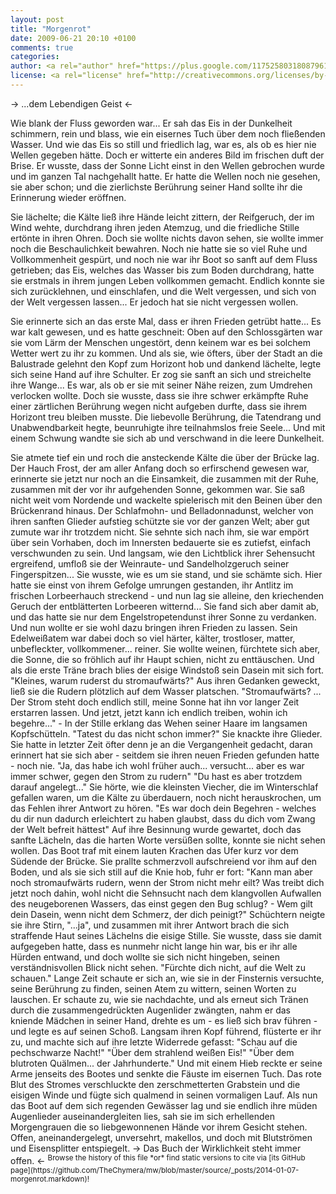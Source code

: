 ```yaml
---
layout: post
title: "Morgenrot"
date: 2009-06-21 20:10 +0100
comments: true
categories: 
author: <a rel="author" href="https://plus.google.com/117525803180879614771/posts">Horea Christian</a>
license: <a rel="license" href="http://creativecommons.org/licenses/by-sa/4.0/">Creative Commons Attribution-ShareAlike 4.0 International License</a>.
---
```


-> ...dem Lebendigen Geist <-

Wie blank der Fluss geworden war... 
Er sah das Eis in der Dunkelheit schimmern, rein und blass, wie ein eisernes Tuch über dem noch fließenden Wasser.
Und wie das Eis so still und friedlich lag, war es, als ob es hier nie Wellen gegeben hätte.
Doch er witterte ein anderes Bild im frischen duft der Brise.
Er wusste, dass der Sonne Licht einst in den Wellen gebrochen wurde und im ganzen Tal nachgehallt hatte.
Er hatte die Wellen noch nie gesehen, sie aber schon; und die zierlichste Berührung seiner Hand sollte ihr die Erinnerung wieder eröffnen.

Sie lächelte; die Kälte ließ ihre Hände leicht zittern, 
der Reifgeruch, der im Wind wehte, durchdrang ihren jeden Atemzug, und die friedliche Stille ertönte in ihren Ohren.
Doch sie wollte nichts davon sehen, sie wollte immer noch die Beschaulichkeit bewahren.
Noch nie hatte sie so viel Ruhe und Vollkommenheit gespürt, und noch nie war ihr Boot so sanft auf dem Fluss getrieben;
das Eis, welches das Wasser bis zum Boden durchdrang, hatte sie erstmals in ihrem jungen Leben vollkommen gemacht.
Endlich konnte sie sich zurücklehnen, und einschlafen, und die Welt vergessen, und sich von der Welt vergessen lassen...
Er jedoch hat sie nicht vergessen wollen.

<!-- more -->

Sie erinnerte sich an das erste Mal, dass er ihren Frieden getrübt hatte... 
Es war kalt gewesen, und es hatte geschneit: 
Oben auf den Schlossgärten war sie vom Lärm der Menschen ungestört, denn keinem war es bei solchem Wetter wert zu ihr zu kommen.
Und als sie, wie öfters, über der Stadt an die Balustrade gelehnt den Kopf zum Horizont hob und dankend lächelte, legte sich seine Hand auf ihre Schulter. 
Er zog sie sanft an sich und streichelte ihre Wange... 
Es war, als ob er sie mit seiner Nähe reizen, zum Umdrehen verlocken wollte.
Doch sie wusste, dass sie ihre schwer erkämpfte Ruhe einer zärtlichen Berührung wegen nicht aufgeben durfte, dass sie ihrem Horizont treu bleiben musste.
Die liebevolle Berührung, die Tatendrang und Unabwendbarkeit hegte, beunruhigte ihre teilnahmslos freie Seele...
Und mit einem Schwung wandte sie sich ab und verschwand in die leere Dunkelheit.

<!--- 
"Träume nicht!" er hielt kurz den Atem an "Die Sonne wird da nicht aufgehen, das hat sie auch nie..."  sie hat sich damals gleich seinem Griff entwandt und sich zu ihm gedreht. "Die Sonne ist doch schon aufgegangen, es ist ja hellichster Tag!" 
---!>

Sie atmete tief ein und roch die ansteckende Kälte die über der Brücke lag.
Der Hauch Frost, der am aller Anfang doch so erfirschend gewesen war, erinnerte sie jetzt nur noch an die Einsamkeit, die zusammen mit der Ruhe, zusammen mit der vor ihr aufgehenden Sonne, gekommen war.
Sie saß nicht weit vom Nordende und wackelte spielerisch mit den Beinen über den Brückenrand hinaus.
Der Schlafmohn- und Belladonnadunst, welcher von ihren sanften Glieder aufstieg schützte sie vor der ganzen Welt; aber gut zumute war ihr trotzdem nicht.
Sie sehnte sich nach ihm, sie war empört über sein Vorhaben, doch im Innersten bedauerte sie es zutiefst, einfach verschwunden zu sein.
Und langsam, wie den Lichtblick ihrer Sehensucht ergreifend, umfloß sie der Weinraute- und Sandelholzgeruch seiner Fingerspitzen...
Sie wusste, wie es um sie stand, und sie schämte sich.
Hier hatte sie einst von ihrem Gefolge umrungen gestanden, ihr Antlitz im frischen Lorbeerhauch streckend -
und nun lag sie alleine, den kriechenden Geruch der entblätterten Lorbeeren witternd...
Sie fand sich aber damit ab, und das hatte sie nur dem Engelstropetendunst ihrer Sonne zu verdanken.
Und nun wollte er sie wohl dazu bringen ihren Frieden zu lassen.
Sein Edelweißatem war dabei doch so viel härter, kälter, trostloser, matter, unbefleckter, vollkommener... reiner.
Sie wollte weinen, fürchtete sich aber, die Sonne, die so fröhlich auf ihr Haupt schien, nicht zu enttäuschen.
Und als die erste Träne brach blies der eisige Windstoß sein Dasein mit sich fort.

"Kleines, warum ruderst du stromaufwärts?"  
Aus ihren Gedanken geweckt, ließ sie die Rudern plötzlich auf dem Wasser platschen.  
"Stromaufwärts? ... Der Strom steht doch endlich still, meine Sonne hat ihn vor langer Zeit erstarren lassen. Und jetzt, jetzt kann ich endlich treiben, wohin ich begehre..." -
In der Stille erklang das Wehen seiner Haare im langsamen Kopfschütteln.  
"Tatest du das nicht schon immer?"  
Sie knackte ihre Glieder.
Sie hatte in letzter Zeit öfter denn je an die Vergangenheit gedacht,
daran erinnert hat sie sich aber - seitdem sie ihren neuen Frieden gefunden hatte - noch nie.  
"Ja, das habe ich wohl früher auch... versucht... aber es war immer schwer, gegen den Strom zu rudern"  
"Du hast es aber trotzdem darauf angelegt..."  
Sie hörte, wie die kleinsten Viecher, die im Winterschlaf gefallen waren, um die Kälte zu überdauern, noch nicht herauskrochen, um das Fehlen ihrer Antwort zu hören.  
"Es war doch dein Begehren - welches du dir nun dadurch erleichtert zu haben glaubst, dass du dich vom Zwang der Welt befreit hättest"  
Auf ihre Besinnung wurde gewartet, doch das sanfte Lächeln, das die harten Worte versüßen sollte, konnte sie nicht sehen wollen.
Das Boot traf mit einem lauten Krachen das Ufer kurz vor dem Südende der Brücke.
Sie prallte schmerzvoll aufschreiend vor ihm auf den Boden, und als sie sich still auf die Knie hob, fuhr er fort:  
"Kann man aber noch stromaufwärts rudern, wenn der Strom nicht mehr eilt? 
Was treibt dich jetzt noch dahin, wohl nicht die Sehnsucht nach dem klangvollen Aufwallen des neugeborenen Wassers, das einst gegen den Bug schlug? - 
Wem gilt dein Dasein, wenn nicht dem Schmerz, der dich peinigt?"  
Schüchtern neigte sie ihre Stirn, "...ja", und zusammen mit ihrer Antwort brach die sich straffende Haut seines Lächelns die eisige Stille.
Sie wusste, dass sie damit aufgegeben hatte, dass es nunmehr nicht lange hin war, bis er ihr alle Hürden entwand, und doch wollte sie sich nicht hingeben, seinen verständnisvollen Blick nicht sehen.  
"Fürchte dich nicht, auf die Welt zu schauen."

Lange Zeit schaute er sich an, wie sie in der Finsternis versuchte, seine Berührung zu finden, seinen Atem zu wittern, seinen Worten zu lauschen.
Er schaute zu, wie sie nachdachte, und als erneut sich Tränen durch die zusammengedrückten Augenlider zwängten, nahm er das kniende Mädchen in seiner Hand, drehte es um - es ließ sich brav führen - und legte es auf seinen Schoß.
Langsam ihren Kopf führend, flüsterte er ihr zu, und machte sich auf ihre letzte Widerrede gefasst:  
"Schau auf die pechschwarze Nacht!"  
"Über dem strahlend weißen Eis!"  
"Über dem blutroten Quälmen... der Jahrhunderte."  
Und mit einem Hieb reckte er seine Arme jenseits des Bootes und senkte die Fäuste im eisernen Tuch.
Das rote Blut des Stromes verschluckte den zerschmetterten Grabstein und die eisigen Winde und fügte sich qualmend in seinen vormaligen Lauf.
Als nun das Boot auf dem sich regenden Gewässer lag und sie endlich ihre müden Augenlieder auseinandergleiten lies, sah sie im sich erhellenden Morgengrauen die so liebgewonnenen Hände vor ihrem Gesicht stehen.
Offen, aneinandergelegt, unversehrt, makellos, und doch mit Blutströmen und Eisensplitter entspiegelt.

-> Das Buch der Wirklichkeit steht immer offen. <-


<sup>Browse the history of this file *or* find static versions to cite via [its GitHub page](https://github.com/TheChymera/mw/blob/master/source/_posts/2014-01-07-morgenrot.markdown)!</sup>

